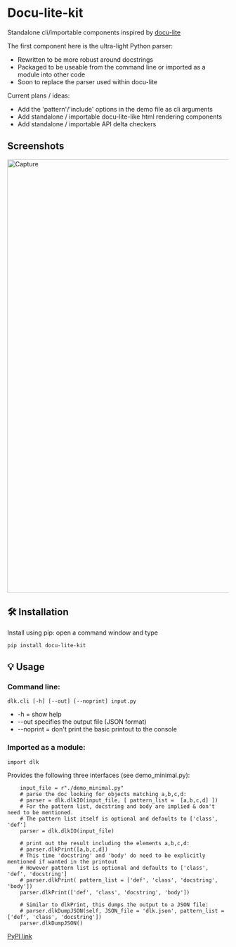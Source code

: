 # Docu-lite-kit
Standalone cli/importable components inspired by [docu-lite](https://pypi.org/project/docu-lite/)

The first component here is the ultra-light Python parser:
- Rewritten to be more robust around docstrings
- Packaged to be useable from the command line or imported as a module into other code
- Soon to replace the parser used within docu-lite

Current plans / ideas:
- Add the 'pattern'/'include' options in the demo file as cli arguments
- Add standalone / importable docu-lite-like html rendering components
- Add standalone / importable API delta checkers
  
## Screenshots
<img width="1855" height="988" alt="Capture" src="https://github.com/user-attachments/assets/5a4561c4-08dd-4be8-b6a5-efaaac491a88" />

## 🛠 Installation

Install using pip: open a command window and type

```
pip install docu-lite-kit
```
## 💡 Usage
### Command line:
```
dlk.cli [-h] [--out] [--noprint] input.py
```
-  -h = show help
-  --out specifies the output file (JSON format)
-  --noprint = don't print the basic printout to the console 

### Imported as a module:
```
import dlk
```

Provides the following three interfaces (see demo_minimal.py):
```
    input_file = r"./demo_minimal.py"
    # parse the doc looking for objects matching a,b,c,d:
    # parser = dlk.dlkIO(input_file, [ pattern_list =  [a,b,c,d] ])
    # For the pattern list, docstring and body are implied & don't need to be mentioned.
    # The pattern list itself is optional and defaults to ['class', 'def']
    parser = dlk.dlkIO(input_file)

    # print out the result including the elements a,b,c,d:
    # parser.dlkPrint([a,b,c,d])
    # This time 'docstring' and 'body' do need to be explicitly mentioned if wanted in the printout
    # However pattern list is optional and defaults to ['class', 'def', 'docstring']
    # parser.dlkPrint( pattern_list = ['def', 'class', 'docstring', 'body'])
    parser.dlkPrint(['def', 'class', 'docstring', 'body'])

    # Similar to dlkPrint, this dumps the output to a JSON file:
    # parser.dlkDumpJSON(self, JSON_file = 'dlk.json', pattern_list = ['def', 'class', 'docstring'])
    parser.dlkDumpJSON()

```

[PyPI link](https://pypi.org/project/docu-lite-kit/)
